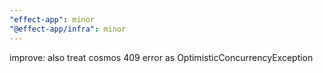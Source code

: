 ```yaml
---
"effect-app": minor
"@effect-app/infra": minor
---
```


improve: also treat cosmos 409 error as OptimisticConcurrencyException
